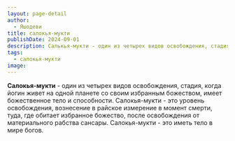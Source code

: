 ```yaml
---
layout: page-detail
author:
  - Яшодеви
title: салокья-мукти
publishDate: 2024-09-01
description: Салькья-мукти - один из четырех видов освобождения, стадия, когда йогин живет на одной планете со своим избранным божеством, имеет божественное тело и способности.
tags:
  - салокья-мукти
image:
---
```

**Салокья-мукти** - один из четырех видов освобождения, стадия, когда йогин живет на одной планете со своим избранным божеством, имеет божественное тело и способности.
Салокья-мукти - это уровень освобождения, вознесение в райское измерение в момент смерти, туда, где обитает избранное божество, после освобождения от материального рабства сансары. Салокья-мукти - это иметь тело в мире богов.

